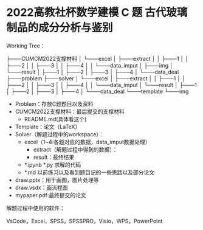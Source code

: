 # 2022高教社杯数学建模 **C** **题** **古代玻璃制品的成分分析与鉴别**

Working Tree：


├───CUMCM2022支撑材料
│   └───excel
│       ├───extract
│       │   ├───1
│       │   ├───2
│       │   ├───3
│       │   ├───4
│       │   └───data_imput
│       ├───img
│       └───result
│           ├───1
│           ├───2
│           ├───3
│           ├───4
│           └───data_deal
├───problem
├───solver
│   └───excel
│       ├───extract
│       │   ├───1
│       │   ├───2
│       │   ├───3
│       │   ├───4
│       │   └───data_imput
│       └───result
│           ├───1
│           ├───2
│           ├───3
│           ├───4
│           └───data_deal
└───template
    └───img


- Problem：存放C题题目以及资料
- CUMCM2022支撑材料：最后提交的支撑材料
  - README.md(具体看这个)
- Template：论文（LaTeX）
- Solver（解题过程中的workspace）：
  - excel（1~4:各题对应的数据，data_imput数据处理）
    - extract（解题过程中得到的数据）：
    - result：最终结果
  - \*.ipynb \*.py  求解的代码
  - \*.md 以前练习以及看到题目记的一些思路以及部分论文
- draw.pptx：用于画图，图片处理等
- draw.vsdx：画流程图
- mypaper.pdf:最终提交的论文

解题过程中使用的软件：

VsCode，Excel，SPSS，SPSSPRO，Visio，WPS，PowerPoint

